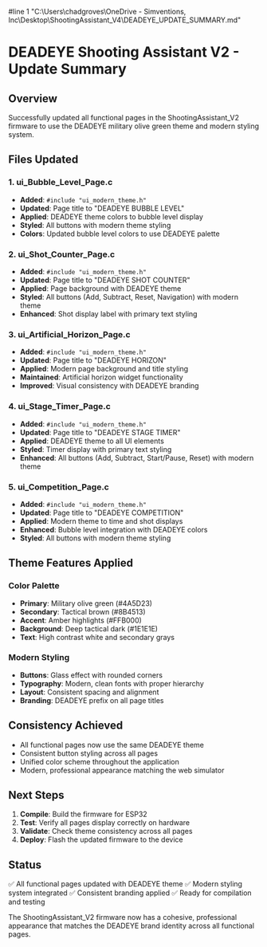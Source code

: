 #line 1 "C:\\Users\\chadgroves\\OneDrive - Simventions, Inc\\Desktop\\ShootingAssistant_V4\\DEADEYE_UPDATE_SUMMARY.md"
# DEADEYE Shooting Assistant V2 - Update Summary

## Overview
Successfully updated all functional pages in the ShootingAssistant_V2 firmware to use the DEADEYE military olive green theme and modern styling system.

## Files Updated

### 1. ui_Bubble_Level_Page.c
- **Added**: `#include "ui_modern_theme.h"`
- **Updated**: Page title to "DEADEYE BUBBLE LEVEL"
- **Applied**: DEADEYE theme colors to bubble level display
- **Styled**: All buttons with modern theme styling
- **Colors**: Updated bubble level colors to use DEADEYE palette

### 2. ui_Shot_Counter_Page.c
- **Added**: `#include "ui_modern_theme.h"`
- **Updated**: Page title to "DEADEYE SHOT COUNTER"
- **Applied**: Page background with DEADEYE theme
- **Styled**: All buttons (Add, Subtract, Reset, Navigation) with modern theme
- **Enhanced**: Shot display label with primary text styling

### 3. ui_Artificial_Horizon_Page.c
- **Added**: `#include "ui_modern_theme.h"`
- **Updated**: Page title to "DEADEYE HORIZON"
- **Applied**: Modern page background and title styling
- **Maintained**: Artificial horizon widget functionality
- **Improved**: Visual consistency with DEADEYE branding

### 4. ui_Stage_Timer_Page.c
- **Added**: `#include "ui_modern_theme.h"`
- **Updated**: Page title to "DEADEYE STAGE TIMER"
- **Applied**: DEADEYE theme to all UI elements
- **Styled**: Timer display with primary text styling
- **Enhanced**: All buttons (Add, Subtract, Start/Pause, Reset) with modern theme

### 5. ui_Competition_Page.c
- **Added**: `#include "ui_modern_theme.h"`
- **Updated**: Page title to "DEADEYE COMPETITION"
- **Applied**: Modern theme to time and shot displays
- **Enhanced**: Bubble level integration with DEADEYE colors
- **Styled**: All buttons with modern theme styling

## Theme Features Applied

### Color Palette
- **Primary**: Military olive green (#4A5D23)
- **Secondary**: Tactical brown (#8B4513)
- **Accent**: Amber highlights (#FFB000)
- **Background**: Deep tactical dark (#1E1E1E)
- **Text**: High contrast white and secondary grays

### Modern Styling
- **Buttons**: Glass effect with rounded corners
- **Typography**: Modern, clean fonts with proper hierarchy
- **Layout**: Consistent spacing and alignment
- **Branding**: DEADEYE prefix on all page titles

## Consistency Achieved
- All functional pages now use the same DEADEYE theme
- Consistent button styling across all pages
- Unified color scheme throughout the application
- Modern, professional appearance matching the web simulator

## Next Steps
1. **Compile**: Build the firmware for ESP32
2. **Test**: Verify all pages display correctly on hardware
3. **Validate**: Check theme consistency across all pages
4. **Deploy**: Flash the updated firmware to the device

## Status
✅ All functional pages updated with DEADEYE theme
✅ Modern styling system integrated
✅ Consistent branding applied
✅ Ready for compilation and testing

The ShootingAssistant_V2 firmware now has a cohesive, professional appearance that matches the DEADEYE brand identity across all functional pages.
